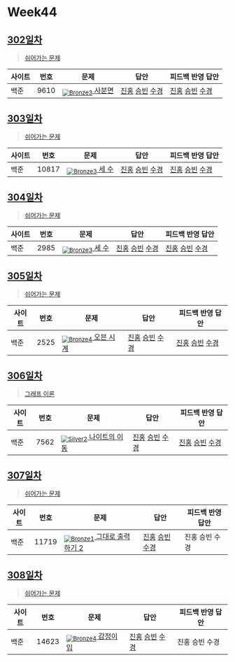 <!-- tier 리스트 S -->
[Unrated]: https://user-images.githubusercontent.com/33937365/126247607-85783912-c11a-4d50-ac36-8cc7dcb75cd2.png
[Bronze5]: https://user-images.githubusercontent.com/33937365/126247611-e362d727-17a4-4737-a232-5827e185ab7c.png
[Bronze4]: https://user-images.githubusercontent.com/33937365/126247612-89cbc675-e1d4-43a2-950b-1cb014dca697.png
[Bronze3]: https://user-images.githubusercontent.com/33937365/126247613-b8408610-7bc4-40f8-804f-a30a45ddbb68.png
[Bronze2]: https://user-images.githubusercontent.com/33937365/126247614-d85dc6ff-a520-4c00-82bd-eb593b156bd8.png
[Bronze1]: https://user-images.githubusercontent.com/33937365/126247616-04b2ab30-9891-4b7b-8cb4-38e99b97e834.png
[Silver5]: https://user-images.githubusercontent.com/33937365/126247618-38c5c905-672b-4d75-808e-8a7d45ea577d.png
[Silver4]: https://user-images.githubusercontent.com/33937365/126247620-ba2d1b96-b0aa-4b88-80c5-71569c69bbc3.png
[Silver3]: https://user-images.githubusercontent.com/33937365/126247621-1b55b7f4-3a79-4348-8a63-f00c1813853e.png
[Silver2]: https://user-images.githubusercontent.com/33937365/126247622-a83b30a9-6618-4593-b775-6f6730afd3f6.png
[Silver1]: https://user-images.githubusercontent.com/33937365/126247625-8d82f8ab-6f95-4ef8-a243-be31f548596e.png
[Gold5]: https://user-images.githubusercontent.com/33937365/126247627-2979d4d5-915a-4c4e-adb7-c171f9bafe28.png
<!-- tier 리스트 E -->

# Week44

## [302일차](Day302)

> [쉬어가는 문제](https://www.acmicpc.net/group/workbook/view/9797/38549)

| 사이트 | 번호 | 문제                 | 답안                | 피드백 반영 답안    |
| ------ | ---- | -------------------- | ------------------- | ------------------- |
| 백준   | 9610 | [<sub>![Bronze3]</sub> 사분면](https://www.acmicpc.net/problem/9610) | [진홍](Day302/boj9610_kjh.py) [승빈](Day302/boj9610_wsb.java) [수경](Day302/boj9610_hsk.js) | [진홍](Day302/boj9610_kjh.py) [승빈](Day302/boj9610_wsb.java) [수경](Day302/boj9610_hsk.js)

## [303일차](Day303)

> [쉬어가는 문제](https://www.acmicpc.net/group/workbook/view/9797/38565)

| 사이트 | 번호 | 문제                 | 답안                | 피드백 반영 답안    |
| ------ | ---- | -------------------- | ------------------- | ------------------- |
| 백준   | 10817 | [<sub>![Bronze3]</sub> 세 수](https://www.acmicpc.net/problem/10817) | [진홍](Day303/boj10817_kjh.py) [승빈](Day303/boj10817_wsb.java) [수경](Day303/boj10817_hsk.js) | [진홍](Day303/boj10817_kjh.py) [승빈](Day303/boj10817_wsb.java) [수경](Day303/boj10817_hsk.js)

## [304일차](Day304)

> [쉬어가는 문제](https://www.acmicpc.net/group/workbook/view/9797/38586)

| 사이트 | 번호 | 문제                 | 답안                | 피드백 반영 답안    |
| ------ | ---- | -------------------- | ------------------- | ------------------- |
| 백준   | 2985    | [<sub>![Bronze3]</sub> 세 수](https://www.acmicpc.net/problem/2985) | [진홍](Day304/boj2985_kjh.py) [승빈](Day304/boj2985_wsb.java) [수경](Day304/boj2985_hsk.js) | [진홍](Day304/boj2985_kjh.py) [승빈](Day304/boj2985_wsb_fb.java) [수경](Day304/boj2985_hsk.js) |

## [305일차](Day305)

> [쉬어가는 문제](https://www.acmicpc.net/group/workbook/view/9797/38589)

| 사이트 | 번호 | 문제                 | 답안                | 피드백 반영 답안    |
| ------ | ---- | -------------------- | ------------------- | ------------------- |
| 백준   | 2525 | [<sub>![Bronze4]</sub> 오븐 시계](https://www.acmicpc.net/problem/2525) | [진홍](Day305/boj2525_kjh.py) [승빈](Day305/boj2525_wsb.java) [수경](Day305/boj2525_hsk.js) | [진홍](Day305/boj2525_kjh.py) [승빈](Day305/boj2525_wsb.java) [수경](Day305/boj2525_hsk.js)

## [306일차](Day306)

> [그래프 이론](https://www.acmicpc.net/group/workbook/view/9797/38617)

| 사이트 | 번호 | 문제                 | 답안                | 피드백 반영 답안    |
| ------ | ---- | -------------------- | ------------------- | ------------------- |
| 백준   | 7562 | [<sub>![Silver2]</sub> 나이트의 이동](https://www.acmicpc.net/problem/7562) | [진홍](Day306/boj7562_kjh.java) [승빈](Day306/boj7562_wsb.java) [수경](Day306/boj7562_hsk.js) | [진홍](Day306/boj7562_kjh.java) [승빈](Day306/boj7562_wsb.java) [수경](Day306/boj7562_hsk.js) |

## [307일차](Day307)

> [쉬어가는 문제](https://www.acmicpc.net/group/workbook/view/9797/38636)

| 사이트 | 번호 | 문제                 | 답안                | 피드백 반영 답안    |
| ------ | ---- | -------------------- | ------------------- | ------------------- |
| 백준   | 11719    | [<sub>![Bronze1]</sub> 그대로 출력하기 2](https://www.acmicpc.net/problem/11719) | [진홍](Day307/boj11719_kjh) [승빈](Day307/boj11719_wsb.java) [수경](Day307/boj11719_hsk.js) | 진홍 승빈 수경 |

## [308일차](Day308)

> [쉬어가는 문제](https://www.acmicpc.net/group/workbook/view/9797/38644)

| 사이트 | 번호 | 문제                 | 답안                | 피드백 반영 답안    |
| ------ | ---- | -------------------- | ------------------- | ------------------- |
| 백준   | 14623 | [<sub>![Bronze4]</sub> 감정이입](https://www.acmicpc.net/problem/14623) | [진홍](Day307/boj14623_kjh.py) [승빈](Day308/boj14623_wsb.java) [수경](Day308/boj14623_hsk.js) | 진홍 승빈 수경 |
